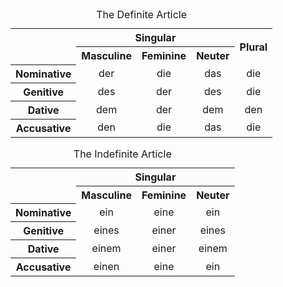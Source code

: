 <table>
<caption>The Definite Article</caption>
<tr>
<th rowspan=2></th>
<th colspan=3 style="text-align:center">Singular</th>
<th colspan=1 rowspan=2 style="text-align:center; vertical-align:middle">Plural</th>
</tr>
<tr>
<th style="text-align:center">Masculine</th>
<th style="text-align:center">Feminine</th>
<th style="text-align:center">Neuter</th>
</tr>
<tr>
<th style="text-align:center">Nominative</th>
<td style="text-align:center">der</td>
<td style="text-align:center">die</td>
<td style="text-align:center">das</td>
<td style="text-align:center">die</td>
</tr>
<tr>
<th style="text-align:center">Genitive</th>
<td style="text-align:center">des</td>
<td style="text-align:center">der</td>
<td style="text-align:center">des</td>
<td style="text-align:center">die</td>
</tr>
<tr>
<th style="text-align:center">Dative</th>
<td style="text-align:center">dem</td>
<td style="text-align:center">der</td>
<td style="text-align:center">dem</td>
<td style="text-align:center">den</td>
</tr>
<tr>
<th style="text-align:center">Accusative</th>
<td style="text-align:center">den</td>
<td style="text-align:center">die</td>
<td style="text-align:center">das</td>
<td style="text-align:center">die</td>
</tr>
</table>

<table>
<caption>The Indefinite Article</caption>
<tr>
<th rowspan=2></th>
<th colspan=3 style="text-align:center">Singular</th>
</tr>
<tr>
<th style="text-align:center">Masculine</th>
<th style="text-align:center">Feminine</th>
<th style="text-align:center">Neuter</th>
</tr>
<tr>
<th style="text-align:center">Nominative</th>
<td style="text-align:center">ein</td>
<td style="text-align:center">eine</td>
<td style="text-align:center">ein</td>
</tr>
<tr>
<th style="text-align:center">Genitive</th>
<td style="text-align:center">eines</td>
<td style="text-align:center">einer</td>
<td style="text-align:center">eines</td>
</tr>
<tr>
<th style="text-align:center">Dative</th>
<td style="text-align:center">einem</td>
<td style="text-align:center">einer</td>
<td style="text-align:center">einem</td>
</tr>
<tr>
<th style="text-align:center">Accusative</th>
<td style="text-align:center">einen</td>
<td style="text-align:center">eine</td>
<td style="text-align:center">ein</td>
</tr>
</table>